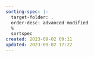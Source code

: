 ```yaml
---
sorting-spec: |-
  target-folder: .
  order-desc: advanced modified
  %
  sortspec
created: 2023-09-02 09:11
updated: 2023-09-02 17:22
---
```

